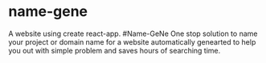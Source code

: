 # name-gene

A website using create react-app.
#Name-GeNe
One stop solution to name your project or domain name for a website automatically genearted to help you out with simple problem and saves hours of searching time.
